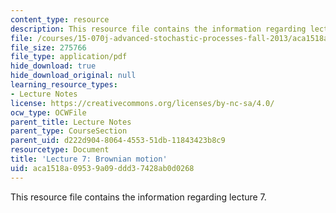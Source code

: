 ```yaml
---
content_type: resource
description: This resource file contains the information regarding lecture 7.
file: /courses/15-070j-advanced-stochastic-processes-fall-2013/aca1518a09539a09ddd37428ab0d0268_MIT15_070JF13_Lec7.pdf
file_size: 275766
file_type: application/pdf
hide_download: true
hide_download_original: null
learning_resource_types:
- Lecture Notes
license: https://creativecommons.org/licenses/by-nc-sa/4.0/
ocw_type: OCWFile
parent_title: Lecture Notes
parent_type: CourseSection
parent_uid: d222d904-8064-4553-51db-11843423b8c9
resourcetype: Document
title: 'Lecture 7: Brownian motion'
uid: aca1518a-0953-9a09-ddd3-7428ab0d0268
---
```

This resource file contains the information regarding lecture 7.